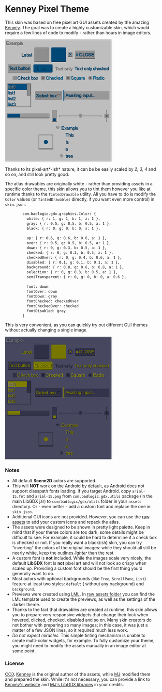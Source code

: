 # Kenney Pixel Theme

This skin was based on free pixel art GUI assets created by the amazing [Kenney](http://kenney.nl/). The goal was to
create a highly customizable skin, which would require a few lines of code to modify - rather than hours in image
editors.

![Kenney](preview-light.png)

Thanks to its pixel-art*-ish* nature, it can be be easily scaled by *2, 3, 4* and so on, and still look pretty good.

The atlas drawables are originally white - rather than providing assets in a specific color theme, this skin allows you
to tint them however you like at runtime thanks to the `TintedDrawable` utility. All you have to do is modify
the `Color` values (or `TintedDrawables` directly, if you want even more control) in `skin.json`:

```
        com.badlogic.gdx.graphics.Color: {
          white: { r: 1, g: 1, b: 1, a: 1 },
          gray: { r: 0.5, g: 0.5, b: 0.5, a: 1 },
          black: { r: 0, g: 0, b: 0, a: 1 },
          
          up: { r: 0.6, g: 0.6, b: 0.6, a: 1 },
          over: { r: 0.5, g: 0.5, b: 0.5, a: 1 },
          down: { r: 0, g: 0.3, b: 0.5, a: 1 },
          checked: { r: 0, g: 0.3, b: 0.5, a: 1 },
          checkedOver: { r: 0, g: 0.4, b: 0.6, a: 1 },
          disabled: { r: 0.1, g: 0.1, b: 0.1, a: 1 },
          background: { r: 0.8, g: 0.8, b: 0.8, a: 1 },
          selection: { r: 0, g: 0.3, b: 0.5, a: 1 },
          semiTransparent: { r: 0, g: 0, b: 0, a: 0.6 },
          
          font: down
          fontOver: down
          fontDown: gray
          fontChecked: checkedOver
          fontCheckedOver: checked
          fontDisabled: gray
        }
```

This is very convenient, as you can quickly try out different GUI themes without actually changing a single image.

![Kenney](preview-dark.png)

### Notes

- All default **Scene2D** actors are supported.
- This will **NOT** work on the Android by default, as Android does not support classpath fonts loading. If you target
  Android, copy `arial-15.fnt` and `arial-15.png` from `com.badlogic.gdx.utils` package (in the main LibGDX jar)
  to `com/badlogic/gdx/utils` folder in your `assets` directory. Or - even better - add a custom font and replace the
  one in `skin.json`.
- Additional GUI icons are not provided. However, you can use the [raw assets](raw) to add your custom icons and repack
  the atlas.
- The assets were designed to be shown in pretty light palette. Keep in mind that if your theme colors are too dark,
  some details might be difficult to see. For example, it could be hard to determine if a check box is checked or not.
  If you really want a black(ish) skin, you can try "inverting" the colors of the original images: while they should all
  still be nearly white, keep the outlines *lighter* than the rest.
- A custom font is **not** included. While the images scale very nicely, the default **LibGDX** font is **not** pixel
  art and will not look so crispy when scaled up. Providing a custom font should be the first thing you'd generally want
  to do.
- Most actors with optional backgrounds (like `Tree`, `ScrollPane`, `List`) feature at least two styles: `default` (
  without any background) and `background`.
- Previews were created using [LML](https://github.com/czyzby/gdx-lml/tree/master/lml).
  In [raw assets folder](raw/extras) you can find the LML template used to create the previews, as well as the settings
  of the darker theme.
- Thanks to the fact that drawables are created at runtime, this skin allows you to prepare very responsive widgets that
  change their look when hovered, clicked, checked, disabled and so on. Many skin creators do not bother with preparing
  so many images; in this case, it was just a matter of a few JSON lines, so it required much less work.
- *Do not expect miracles.* This simple tinting mechanism is unable to create multi-color widgets, for example. To fully
  customize your theme, you might need to modify the assets manually in an image editor at some point.

### License

[CC0](https://creativecommons.org/publicdomain/zero/1.0/). [Kenney](http://kenney.nl/) is the original author of the
assets, while [MJ](https://github.com/czyzby) modified them and prepared the skin. While it's not necessary, you can
provide a link to [Kenney's website](http://kenney.nl/) and [MJ's LibGDX libraries](https://github.com/czyzby/gdx-lml)
in your credits.

